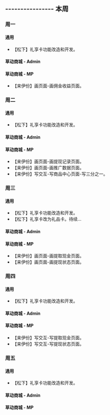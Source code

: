 ## ---------------- 本周

### 周一
#### 通用
* 【松下】礼享卡功能改造和开发。
#### 草动商城 - Admin
#### 草动商城 - MP
* 【来伊份】画页面-画佣金收益页面。

### 周二
#### 通用
* 【松下】礼享卡功能改造和开发。
#### 草动商城 - Admin
#### 草动商城 - MP
* 【来伊份】画页面-画提现记录页面。
* 【来伊份】画页面-画推广数据页面。
* 【来伊份】写交互-写商品中心页面-写三分之一。

### 周三
#### 通用
* 【松下】礼享卡功能改造和开发。
* 【松下】礼享卡改为礼品卡。待续...
#### 草动商城 - Admin
#### 草动商城 - MP
* 【来伊份】画页面-画提取现金页面。
* 【来伊份】画页面-画提现状态页面。

### 周四
#### 通用
* 【松下】礼享卡功能改造和开发。
#### 草动商城 - Admin
#### 草动商城 - MP
* 【来伊份】写交互-写提取现金页面。
* 【来伊份】写交互-写提现状态页面。

### 周五
#### 通用
* 【松下】礼享卡功能改造和开发。
#### 草动商城 - Admin
#### 草动商城 - MP
